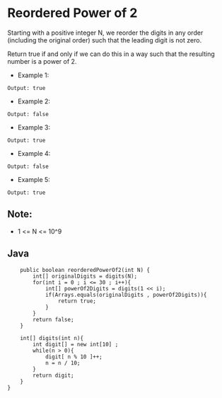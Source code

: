 # Reordered Power of 2

Starting with a positive integer N, we reorder the digits in any order (including the original order) such that the leading digit is not zero.

Return true if and only if we can do this in a way such that the resulting number is a power of 2.

* Example 1:

~~~Input: 1
Output: true
~~~

* Example 2:

~~~Input: 10
Output: false
~~~

* Example 3:

~~~Input: 16
Output: true
~~~

* Example 4:

~~~Input: 24
Output: false
~~~

* Example 5:

~~~Input: 46
Output: true
~~~


## Note:

* 1 <= N <= 10^9

## Java

~~~class Solution {
    public boolean reorderedPowerOf2(int N) {
        int[] originalDigits = digits(N);
        for(int i = 0 ; i <= 30 ; i++){
            int[] powerOf2Digits = digits(1 << i);
            if(Arrays.equals(originalDigits , powerOf2Digits)){
                return true;
            }
        }
        return false;
    }
    
    int[] digits(int n){
        int digit[] = new int[10] ;
        while(n > 0){
            digit[ n % 10 ]++;
            n = n / 10;
        }
        return digit;
    }
}
~~~
